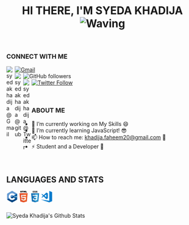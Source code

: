 # <div align="center">HI THERE, I'M SYEDA KHADIJA <img src="https://github.com/TheDudeThatCode/TheDudeThatCode/blob/master/Assets/Hi.gif" width="30px" alt="Waving"></div>


<br>


### CONNECT WITH ME

[<img align="left" alt="syedakhadija @ Gmail" width="22px" src="https://github.com/TheDudeThatCode/TheDudeThatCode/blob/master/Assets/Gmail.svg" />][gmail]
[![Gmail](https://img.shields.io/badge/%20-Send%20Mail-black?color=1b6ee9&label=khadija.faheem20%40gmail.com&style=for-the-badge)](mailto:khadija.faheem20@gmail.com?subject=From%20GitHub&body=Hi,%20there.%20Found%20you%20from%20GitHub.)<br>
[<img align="left" alt="syedakhadija @ gitub" width="22px" src="https://cdn.jsdelivr.net/npm/simple-icons@v3/icons/github.svg" />][Github]
![GitHub followers](https://img.shields.io/github/followers/SyedaGigglyPuff?color=1b6ee9&label=Follow%20%40SyedaGigglyPuff&style=for-the-badge)<br>
[<img align="left" alt="syedakhadija @ Twitter" width="22px" src="https://github.com/TheDudeThatCode/TheDudeThatCode/blob/master/Assets/Twitter.svg" />][twitter]
[![Twitter Follow](https://img.shields.io/twitter/follow/syedakh89352230?color=1b6ee9&style=for-the-badge)](https://twitter.com/intent/follow?original_referer=https%3A%2F%2Fgithub.com%2Fsyedakh89352230&screen_name=syedakh89352230)<br>


<br>


### ABOUT ME

- 🔭 I’m currently working on My Skills 😄
- 🌱 I’m currently learning JavaScript! 😎
- 📫 How to reach me: khadija.faheem20@gmail.com 📧
- ⚡ Student and a Developer 🚀


<br>


## LANGUAGES AND STATS

<img align="left" alt="C++" width="30px" src="https://raw.githubusercontent.com/github/explore/361e2821e2dea67711cde99c9c40ed357061cf27/topics/cpp/cpp.png" />
<img align="left" alt="HTML5" width="30px" src="https://raw.githubusercontent.com/github/explore/80688e429a7d4ef2fca1e82350fe8e3517d3494d/topics/html/html.png" />
<img align="left" alt="CSS3" width="30px" src="https://raw.githubusercontent.com/github/explore/80688e429a7d4ef2fca1e82350fe8e3517d3494d/topics/css/css.png" />
<img align="left" alt="VS Code" width="30px" src="https://raw.githubusercontent.com/github/explore/80688e429a7d4ef2fca1e82350fe8e3517d3494d/topics/visual-studio-code/visual-studio-code.png" />


## <br>


<!-- <img align="center" justify="center" src="https://github-readme-stats.vercel.app/api/top-langs/?&username=syedakhadija&theme=tokyonight&bg_color=0d1117&show_icons=true&hide_border=true" /> -->
<img align="center" justify="center" alt="Syeda Khadija's Github Stats" src="https://github-readme-stats.vercel.app/api?username=SyedaGigglyPuff&theme=tokyonight&bg_color=0d1117&show_icons=true&hide_border=true" />


[gmail]: (mailto:khadija.faheem20@gmail.com?subject=From%20GitHub&body=Hi,%20there.%20Found%20you%20from%20GitHub.)
[Github]: https://github.com/SyedaGigglyPuff
[twitter]: https://twitter.com/syedakh89352230
